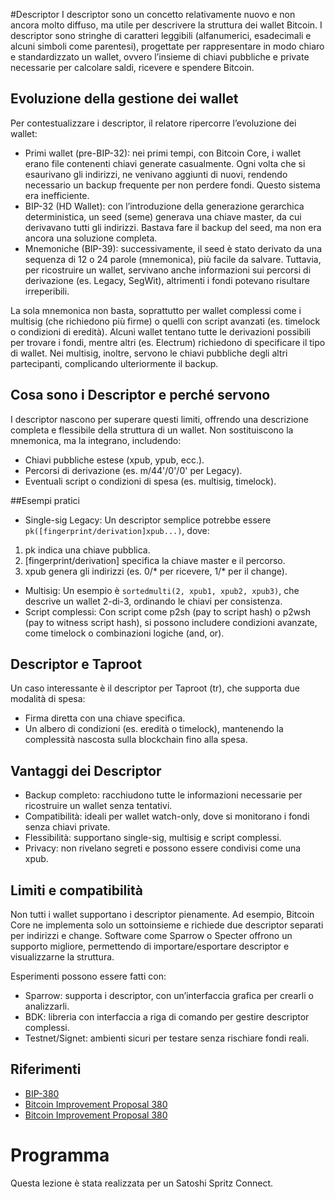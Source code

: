 #Descriptor
I descriptor sono un concetto relativamente nuovo e non ancora molto diffuso, ma utile per descrivere la struttura dei wallet Bitcoin. I descriptor sono stringhe di caratteri leggibili (alfanumerici, esadecimali e alcuni simboli come parentesi), progettate per rappresentare in modo chiaro e standardizzato un wallet, ovvero l’insieme di chiavi pubbliche e private necessarie per calcolare saldi, ricevere e spendere Bitcoin.

## Evoluzione della gestione dei wallet
Per contestualizzare i descriptor, il relatore ripercorre l’evoluzione dei wallet:

- Primi wallet (pre-BIP-32): nei primi tempi, con Bitcoin Core, i wallet erano file contenenti chiavi generate casualmente. Ogni volta che si esaurivano gli indirizzi, ne venivano aggiunti di nuovi, rendendo necessario un backup frequente per non perdere fondi. Questo sistema era inefficiente.
- BIP-32 (HD Wallet): con l’introduzione della generazione gerarchica deterministica, un seed (seme) generava una chiave master, da cui derivavano tutti gli indirizzi. Bastava fare il backup del seed, ma non era ancora una soluzione completa.
- Mnemoniche (BIP-39): successivamente, il seed è stato derivato da una sequenza di 12 o 24 parole (mnemonica), più facile da salvare. Tuttavia, per ricostruire un wallet, servivano anche informazioni sui percorsi di derivazione (es. Legacy, SegWit), altrimenti i fondi potevano risultare irreperibili.

La sola mnemonica non basta, soprattutto per wallet complessi come i multisig (che richiedono più firme) o quelli con script avanzati (es. timelock o condizioni di eredità). Alcuni wallet tentano tutte le derivazioni possibili per trovare i fondi, mentre altri (es. Electrum) richiedono di specificare il tipo di wallet. Nei multisig, inoltre, servono le chiavi pubbliche degli altri partecipanti, complicando ulteriormente il backup.

## Cosa sono i Descriptor e perché servono
I descriptor nascono per superare questi limiti, offrendo una descrizione completa e flessibile della struttura di un wallet. Non sostituiscono la mnemonica, ma la integrano, includendo:

- Chiavi pubbliche estese (xpub, ypub, ecc.).
- Percorsi di derivazione (es. m/44'/0'/0' per Legacy).
- Eventuali script o condizioni di spesa (es. multisig, timelock).

##Esempi pratici
- Single-sig Legacy: Un descriptor semplice potrebbe essere `pk([fingerprint/derivation]xpub...)`, dove:
1. pk indica una chiave pubblica.
2. [fingerprint/derivation] specifica la chiave master e il percorso.
3. xpub genera gli indirizzi (es. 0/* per ricevere, 1/* per il change).
- Multisig: Un esempio è `sortedmulti(2, xpub1, xpub2, xpub3)`, che descrive un wallet 2-di-3, ordinando le chiavi per consistenza.
- Script complessi: Con script come p2sh (pay to script hash) o p2wsh (pay to witness script hash), si possono includere condizioni avanzate, come timelock o combinazioni logiche (and, or).

## Descriptor e Taproot
Un caso interessante è il descriptor per Taproot (tr), che supporta due modalità di spesa:

- Firma diretta con una chiave specifica.
- Un albero di condizioni (es. eredità o timelock), mantenendo la complessità nascosta sulla blockchain fino alla spesa.

## Vantaggi dei Descriptor
- Backup completo: racchiudono tutte le informazioni necessarie per ricostruire un wallet senza tentativi.
- Compatibilità: ideali per wallet watch-only, dove si monitorano i fondi senza chiavi private.
- Flessibilità: supportano single-sig, multisig e script complessi.
- Privacy: non rivelano segreti e possono essere condivisi come una xpub.

## Limiti e compatibilità
Non tutti i wallet supportano i descriptor pienamente. Ad esempio, Bitcoin Core ne implementa solo un sottoinsieme e richiede due descriptor separati per indirizzi e change. Software come Sparrow o Specter offrono un supporto migliore, permettendo di importare/esportare descriptor e visualizzarne la struttura.

Esperimenti possono essere fatti con:
- Sparrow: supporta i descriptor, con un’interfaccia grafica per crearli o analizzarli.
- BDK: libreria con interfaccia a riga di comando per gestire descriptor complessi.
- Testnet/Signet: ambienti sicuri per testare senza rischiare fondi reali.

## Riferimenti

- [BIP-380](https://github.com/bitcoin/bips/blob/master/bip-0380.mediawiki)
- [Bitcoin Improvement Proposal 380](https://github.com/bitcoin/bips/blob/master/bip-0380.mediawiki)
- [Bitcoin Improvement Proposal 380](https://github.com/bitcoin/bips/blob/master/bip-0380.mediawiki)

# Programma
Questa lezione è stata realizzata per un Satoshi Spritz Connect.